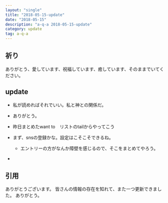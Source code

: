 ```yaml
---
layout: "single"
title: "2018-05-15-update"
date: "2018-05-15"
description: "a-q-a 2018-05-15-update"
category: update
tag: a-q-a
---
```

## 祈り
ありがとう、愛しています、祝福しています、癒しています、そのままでいてください。

## update
- 私が読めればそれでいい。私と神との関係だ。
- ありがとう。

- 昨日まとめたwant to　リストのtailからやってこう
- まず、snsの登録かな。設定はこそこそできるね。
  - エントリーの方がなんか障壁を感じるので、そこをまとめてやろう。
- <i class="fas fa-folder-open"></i>
## 引用
ありがとうございます。
皆さんの情報の存在を知れて、また一つ更新できました。
ありがとう。
